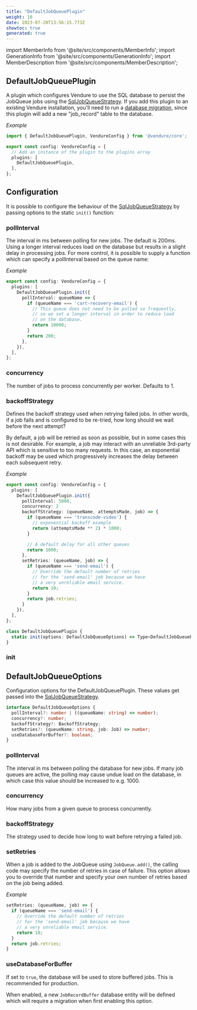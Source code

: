 ```yaml
---
title: "DefaultJobQueuePlugin"
weight: 10
date: 2023-07-20T13:56:15.773Z
showtoc: true
generated: true
---
```

<!-- This file was generated from the Vendure source. Do not modify. Instead, re-run the "docs:build" script -->
import MemberInfo from '@site/src/components/MemberInfo';
import GenerationInfo from '@site/src/components/GenerationInfo';
import MemberDescription from '@site/src/components/MemberDescription';


## DefaultJobQueuePlugin

<GenerationInfo sourceFile="packages/core/src/plugin/default-job-queue-plugin/default-job-queue-plugin.ts" sourceLine="171" packageName="@vendure/core" />

A plugin which configures Vendure to use the SQL database to persist the JobQueue jobs using the <a href='/typescript-api/job-queue/sql-job-queue-strategy#sqljobqueuestrategy'>SqlJobQueueStrategy</a>. If you add this
plugin to an existing Vendure installation, you'll need to run a [database migration](/docs/developer-guide/migrations), since this
plugin will add a new "job_record" table to the database.

*Example*

```TypeScript
import { DefaultJobQueuePlugin, VendureConfig } from '@vendure/core';

export const config: VendureConfig = {
  // Add an instance of the plugin to the plugins array
  plugins: [
    DefaultJobQueuePlugin,
  ],
};
```

## Configuration

It is possible to configure the behaviour of the <a href='/typescript-api/job-queue/sql-job-queue-strategy#sqljobqueuestrategy'>SqlJobQueueStrategy</a> by passing options to the static `init()` function:

### pollInterval
The interval in ms between polling for new jobs. The default is 200ms.
Using a longer interval reduces load on the database but results in a slight
delay in processing jobs. For more control, it is possible to supply a function which can specify
a pollInterval based on the queue name:

*Example*

```TypeScript
export const config: VendureConfig = {
  plugins: [
    DefaultJobQueuePlugin.init({
      pollInterval: queueName => {
        if (queueName === 'cart-recovery-email') {
          // This queue does not need to be polled so frequently,
          // so we set a longer interval in order to reduce load
          // on the database.
          return 10000;
        }
        return 200;
      },
    }),
  ],
};
```
### concurrency
The number of jobs to process concurrently per worker. Defaults to 1.

### backoffStrategy
Defines the backoff strategy used when retrying failed jobs. In other words, if a job fails
and is configured to be re-tried, how long should we wait before the next attempt?

By default, a job will be retried as soon as possible, but in some cases this is not desirable. For example,
a job may interact with an unreliable 3rd-party API which is sensitive to too many requests. In this case, an
exponential backoff may be used which progressively increases the delay between each subsequent retry.

*Example*

```TypeScript
export const config: VendureConfig = {
  plugins: [
    DefaultJobQueuePlugin.init({
      pollInterval: 5000,
      concurrency: 2
      backoffStrategy: (queueName, attemptsMade, job) => {
        if (queueName === 'transcode-video') {
          // exponential backoff example
          return (attemptsMade ** 2) * 1000;
        }

        // A default delay for all other queues
        return 1000;
      },
      setRetries: (queueName, job) => {
        if (queueName === 'send-email') {
          // Override the default number of retries
          // for the 'send-email' job because we have
          // a very unreliable email service.
          return 10;
        }
        return job.retries;
      }
    }),
  ],
};
```

```ts title="Signature"
class DefaultJobQueuePlugin {
  static init(options: DefaultJobQueueOptions) => Type<DefaultJobQueuePlugin>;
}
```

### init

<MemberInfo kind="method" type="(options: <a href='/typescript-api/job-queue/default-job-queue-plugin#defaultjobqueueoptions'>DefaultJobQueueOptions</a>) => Type&#60;<a href='/typescript-api/job-queue/default-job-queue-plugin#defaultjobqueueplugin'>DefaultJobQueuePlugin</a>&#62;"   />




## DefaultJobQueueOptions

<GenerationInfo sourceFile="packages/core/src/plugin/default-job-queue-plugin/default-job-queue-plugin.ts" sourceLine="21" packageName="@vendure/core" />

Configuration options for the DefaultJobQueuePlugin. These values get passed into the
<a href='/typescript-api/job-queue/sql-job-queue-strategy#sqljobqueuestrategy'>SqlJobQueueStrategy</a>.

```ts title="Signature"
interface DefaultJobQueueOptions {
  pollInterval?: number | ((queueName: string) => number);
  concurrency?: number;
  backoffStrategy?: BackoffStrategy;
  setRetries?: (queueName: string, job: Job) => number;
  useDatabaseForBuffer?: boolean;
}
```

### pollInterval

<MemberInfo kind="property" type="number | ((queueName: string) =&#62; number)" default="200"   />

The interval in ms between polling the database for new jobs. If many job queues
are active, the polling may cause undue load on the database, in which case this value
should be increased to e.g. 1000.
### concurrency

<MemberInfo kind="property" type="number" default="1"   />

How many jobs from a given queue to process concurrently.
### backoffStrategy

<MemberInfo kind="property" type="<a href='/typescript-api/job-queue/types#backoffstrategy'>BackoffStrategy</a>" default="() =&#62; 1000"   />

The strategy used to decide how long to wait before retrying a failed job.
### setRetries

<MemberInfo kind="property" type="(queueName: string, job: <a href='/typescript-api/job-queue/job#job'>Job</a>) =&#62; number"   />

When a job is added to the JobQueue using `JobQueue.add()`, the calling
code may specify the number of retries in case of failure. This option allows
you to override that number and specify your own number of retries based on
the job being added.

*Example*

```TypeScript
setRetries: (queueName, job) => {
  if (queueName === 'send-email') {
    // Override the default number of retries
    // for the 'send-email' job because we have
    // a very unreliable email service.
    return 10;
  }
  return job.retries;
}
 ```
### useDatabaseForBuffer

<MemberInfo kind="property" type="boolean"  since="1.3.0"  />

If set to `true`, the database will be used to store buffered jobs. This is
recommended for production.

When enabled, a new `JobRecordBuffer` database entity will be defined which will
require a migration when first enabling this option.
